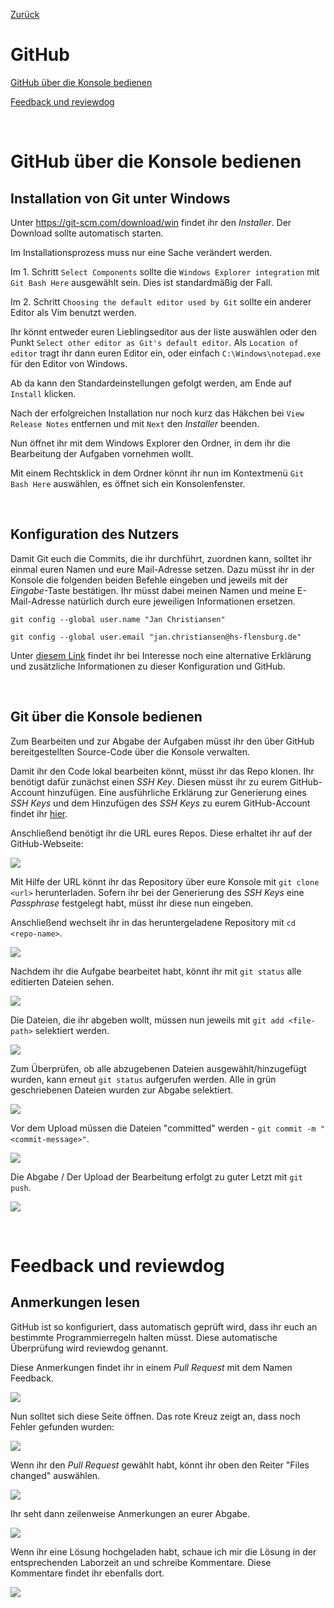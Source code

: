 [Zurück](index.md)

# GitHub

[GitHub über die Konsole bedienen](#github-über-die-konsole-bedienen)

[Feedback und reviewdog](#feedback-und-reviewdog)

<br/>

# GitHub über die Konsole bedienen

## Installation von Git unter Windows

Unter https://git-scm.com/download/win findet ihr den _Installer_. Der Download sollte automatisch starten.

Im Installationsprozess muss nur eine Sache verändert werden.

Im 1. Schritt `Select Components` sollte die `Windows Explorer integration` mit `Git Bash Here` ausgewählt sein. Dies ist standardmäßig der Fall.

Im 2. Schritt `Choosing the default editor used by Git` sollte ein anderer Editor als Vim benutzt werden.

Ihr könnt entweder euren Lieblingseditor aus der liste auswählen oder den Punkt `Select other editor as Git's default editor`. Als `Location of editor` tragt ihr dann euren Editor ein, oder einfach `C:\Windows\notepad.exe` für den Editor von Windows.

Ab da kann den Standardeinstellungen gefolgt werden, am Ende auf `Install` klicken.

Nach der erfolgreichen Installation nur noch kurz das Häkchen bei `View Release Notes` entfernen und mit `Next` den _Installer_ beenden.

Nun öffnet ihr mit dem Windows Explorer den Ordner, in dem ihr die Bearbeitung der Aufgaben vornehmen wollt.

Mit einem Rechtsklick in dem Ordner könnt ihr nun im Kontextmenü `Git Bash Here` auswählen, es öffnet sich ein Konsolenfenster.

<br/>


## Konfiguration des Nutzers

Damit Git euch die Commits, die ihr durchführt, zuordnen kann, solltet ihr einmal euren Namen und eure Mail-Adresse setzen.
Dazu müsst ihr in der Konsole die folgenden beiden Befehle eingeben und jeweils mit der _Eingabe_-Taste bestätigen.
Ihr müsst dabei meinen Namen und meine E-Mail-Adresse natürlich durch eure jeweiligen Informationen ersetzen.

```
git config --global user.name "Jan Christiansen"
```

```
git config --global user.email "jan.christiansen@hs-flensburg.de"
```

Unter [diesem Link](https://docs.github.com/en/free-pro-team@latest/github/setting-up-and-managing-your-github-user-account/setting-your-commit-email-address#setting-your-commit-email-address-in-git) findet ihr bei Interesse noch eine alternative Erklärung und zusätzliche Informationen zu dieser Konfiguration und GitHub.

<br/>


## Git über die Konsole bedienen

Zum Bearbeiten und zur Abgabe der Aufgaben müsst ihr den über GitHub bereitgestellten Source-Code über die Konsole verwalten.  

Damit ihr den Code lokal bearbeiten könnt, müsst ihr das Repo klonen. Ihr benötigt dafür zunächst einen _SSH Key_. Diesen müsst ihr zu eurem GitHub-Account hinzufügen. Eine ausführliche Erklärung zur Generierung eines _SSH Keys_ und dem Hinzufügen des _SSH Keys_ zu eurem GitHub-Account findet ihr [hier](https://docs.github.com/en/github/authenticating-to-github/connecting-to-github-with-ssh).

Anschließend benötigt ihr die URL eures Repos. Diese erhaltet ihr auf der GitHub-Webseite:

![](images/git/step1.png)

Mit Hilfe der URL könnt ihr das Repository über eure Konsole mit `git clone <url>` herunterladen. Sofern ihr bei der Generierung des _SSH Keys_ eine _Passphrase_ festgelegt habt, müsst ihr diese nun eingeben.

Anschließend wechselt ihr in das heruntergeladene Repository mit `cd <repo-name>`.

![](images/git/step2.png)

Nachdem ihr die Aufgabe bearbeitet habt, könnt ihr mit `git status` alle editierten Dateien sehen.

![](/images/git/step3.png)

Die Dateien, die ihr abgeben wollt, müssen nun jeweils mit `git add <file-path>` selektiert werden.

![](images/git/step4.png)

Zum Überprüfen, ob alle abzugebenen Dateien ausgewählt/hinzugefügt wurden, kann erneut `git status` aufgerufen werden.
Alle in grün geschriebenen Dateien wurden zur Abgabe selektiert.

![](images/git/step5.png)

Vor dem Upload müssen die Dateien "committed" werden - `git commit -m "<commit-message>"`.

![](images/git/step6.png)

Die Abgabe / Der Upload der Bearbeitung erfolgt zu guter Letzt mit `git push`.

![](images/git/step7.png)

  <br/>

# Feedback und reviewdog

## Anmerkungen lesen

GitHub ist so konfiguriert, dass automatisch geprüft wird, dass ihr euch an bestimmte Programmierregeln halten müsst. Diese automatische Überprüfung wird reviewdog genannt.

Diese Anmerkungen findet ihr in einem _Pull Request_ mit dem Namen Feedback.

![](images/reviewdog/step1.png)

Nun solltet sich diese Seite öffnen. Das rote Kreuz zeigt an, dass noch Fehler gefunden wurden:

![](images/reviewdog/step2.png)

Wenn ihr den _Pull Request_ gewählt habt, könnt ihr oben den Reiter "Files changed" auswählen.

![](images/reviewdog/step3.png)

Ihr seht dann zeilenweise Anmerkungen an eurer Abgabe.

![](images/reviewdog/step4.png)

Wenn ihr eine Lösung hochgeladen habt, schaue ich mir die Lösung in der entsprechenden Laborzeit an und schreibe Kommentare. Diese Kommentare findet ihr ebenfalls dort.

![](images/reviewdog/step5.png)


